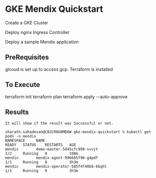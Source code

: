 
# GKE Mendix Quickstart


   Create a GKE Cluster

   Deploy nginx Ingress Controller

   Deploy a sample Mendix application

## PreRequisites
  glcoud is set up to access gcp.
  Terraform is installed

## To Execute

  terraform init
  terraform plan
  terraform apply --auto-approve

## Results

    It will show if the result was Successful or not.
   
    sharath.sahadevan@C02CR0U0MD6W gke-mendix-quickstart % kubectl get pods -n mendix
    NAMESPACE     NAME                                                             READY   STATUS    RESTARTS   AGE
    mendix        demo-master-5d45cfc998-svvjt                                     2/2     Running   0          108m
    mendix        mendix-agent-9966b5f96-g4pdf                                     1/1     Running   0          3h3m
    mendix        mendix-operator-585f4f48b6-6bqhl                                 1/1     Running   0          3h3m
